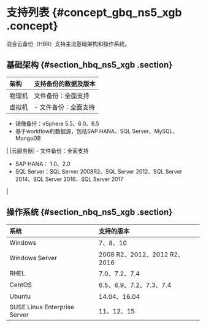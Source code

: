 # 支持列表 {#concept_gbq_ns5_xgb .concept}

混合云备份（HBR）支持主流基础架构和操作系统。

## 基础架构 {#section_hbq_ns5_xgb .section}

|架构|支持备份的数据及版本|
|:-|:---------|
|物理机|文件备份：全面支持|
|虚拟机| -   文件备份：全面支持
-   镜像备份：vSphere 5.5、6.0、6.5
-   基于workflow的数据源，包括SAP HANA、SQL Server、MySQL、MongoDB

 |
|云服务器| -   文件备份：全面支持
-   SAP HANA： 1.0、2.0
-   SQL Server：SQL Server 2008R2、SQL Server 2012、SQL Server 2014、SQL Server 2016、SQL Server 2017

 |

## 操作系统 {#section_nbq_ns5_xgb .section}

|系统|支持的版本|
|:-|:----|
|Windows|7、8、10|
|Windows Server|2008 R2、2012、2012 R2、2016|
|RHEL|7.0、7.2、7.4|
|CentOS|6.5、6.9、7.2、7.3、7.4|
|Ubuntu|14.04、16.04|
|SUSE Linux Enterprise Server|11、12、15|

